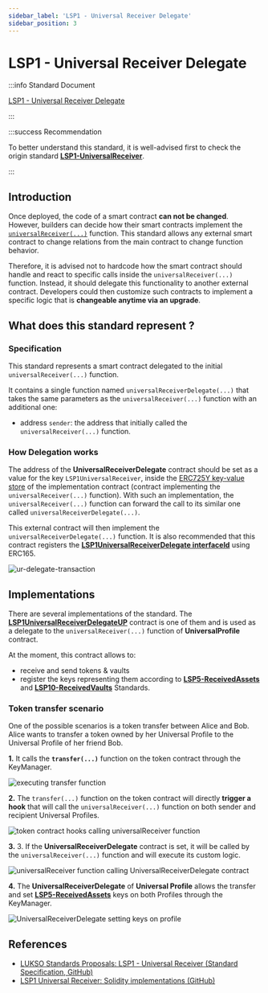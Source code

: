 ```yaml
---
sidebar_label: 'LSP1 - Universal Receiver Delegate'
sidebar_position: 3
---
```


# LSP1 - Universal Receiver Delegate

:::info Standard Document

[LSP1 - Universal Receiver Delegate](https://github.com/lukso-network/LIPs/blob/main/LSPs/LSP-1-UniversalReceiver.md#specification-of-the-universalreceiverdelegate)

:::

:::success Recommendation

To better understand this standard, it is well-advised first to check the origin standard **[LSP1-UniversalReceiver](../generic-standards/01-lsp1-universal-receiver.md)**.

:::

## Introduction

Once deployed, the code of a smart contract **can not be changed**. However, builders can decide how their smart contracts implement the [`universalReceiver(...)`](../smart-contracts/02-lsp0-erc725-account.md#universalreceiver) function. This standard allows any external smart contract to change relations from the main contract to change function behavior.

Therefore, it is advised not to hardcode how the smart contract should handle and react to specific calls inside the `universalReceiver(...)` function. Instead, it should delegate this functionality to another external contract. Developers could then customize such contracts to implement a specific logic that is **changeable anytime via an upgrade**.

## What does this standard represent ?

### Specification

This standard represents a smart contract delegated to the initial `universalReceiver(...)` function.

It contains a single function named `universalReceiverDelegate(...)` that takes the same parameters as the `universalReceiver(...)` function with an additional one:

- address `sender`: the address that initially called the `universalReceiver(...)` function.

### How Delegation works

The address of the **UniversalReceiverDelegate** contract should be set as a value for the key `LSP1UniversalReceiver`, inside the [ERC725Y key-value store](https://github.com/ERC725Alliance/erc725/blob/main/docs/ERC-725.md#erc725y) of the implementation contract (contract implementing the `universalReceiver(...)` function). With such an implementation, the `universalReceiver(...)` function can forward the call to its similar one called `universalReceiverDelegate(...)`.

This external contract will then implement the `universalReceiverDelegate(...)` function. It is also recommended that this contract registers the **[LSP1UniversalReceiverDelegate interfaceId](../smart-contracts/10-interface-ids.md)** using ERC165.

![ur-delegate-transaction](/img/ur-delegate-transaction.jpeg)

## Implementations

There are several implementations of the standard. The **[LSP1UniversalReceiverDelegateUP](../smart-contracts/03-lsp1-universal-receiver-delegate-up.md)** contract is one of them and is used as a delegate to the `universalReceiver(...)` function of **UniversalProfile** contract.

At the moment, this contract allows to:

- receive and send tokens & vaults
- register the keys representing them according to **[LSP5-ReceivedAssets](https://github.com/lukso-network/LIPs/blob/main/LSPs/LSP-5-ReceivedAssets.md)** and **[LSP10-ReceivedVaults](https://github.com/lukso-network/LIPs/blob/main/LSPs/LSP-10-ReceivedVaults.md)** Standards.

### Token transfer scenario

One of the possible scenarios is a token transfer between Alice and Bob. Alice wants to transfer a token owned by her Universal Profile to the Universal Profile of her friend Bob.

**1.** It calls the **`transfer(...)`** function on the token contract through the KeyManager.

![executing transfer function](/img/token-transfer-1.jpg)

**2.** The `transfer(...)` function on the token contract will directly **trigger a hook** that will call the `universalReceiver(...)` function on both sender and recipient Universal Profiles.

![token contract hooks calling universalReceiver function](/img/token-transfer-2.jpg)

**3.** 3. If the **UniversalReceiverDelegate** contract is set, it will be called by the `universalReceiver(...)` function and will execute its custom logic.

![universalReceiver function calling UniversalReceiverDelegate contract](/img/token-transfer-3.jpg)

**4.** The **UniversalReceiverDelegate** of **Universal Profile** allows the transfer and set **[LSP5-ReceivedAssets](https://github.com/lukso-network/LIPs/blob/main/LSPs/LSP-5-ReceivedAssets.md)** keys on both Profiles through the KeyManager.

![UniversalReceiverDelegate setting keys on profile](/img/token-transfer-4.jpg)

## References

- [LUKSO Standards Proposals: LSP1 - Universal Receiver (Standard Specification, GitHub)](https://github.com/lukso-network/LIPs/blob/main/LSPs/LSP-1-UniversalReceiver.md)
- [LSP1 Universal Receiver: Solidity implementations (GitHub)](https://github.com/lukso-network/lsp-universalprofile-smart-contracts/tree/develop/contracts/LSP1UniversalReceiver)
